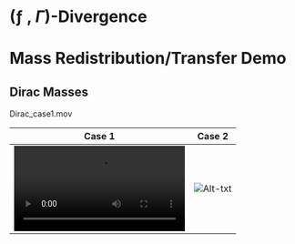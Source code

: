 # (ƒ , $\Gamma$)-Divergence

# Mass Redistribution/Transfer Demo
## Dirac Masses
Dirac_case1.mov

Case 1                                  | Case 2          
:--------------------------------------:|:----------------------------------------:
![Alt-txt](gifs/dirac/Dirac_case1.mov) |![Alt-txt]()|
